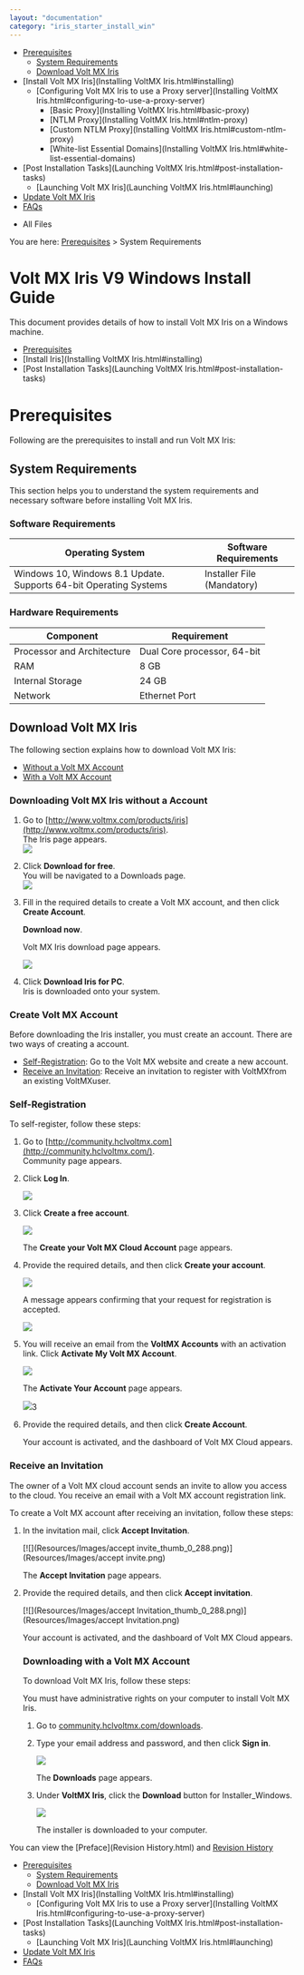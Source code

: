 ```yaml
---
layout: "documentation"
category: "iris_starter_install_win"
---
```

                                     

[](#)

*   [Prerequisites](Prerequisites.html#prerequisites)
    *   [System Requirements](Prerequisites.html#system-requirements)
    *   [Download Volt MX Iris](Prerequisites.html#download)
*   [Install Volt MX Iris](Installing VoltMX Iris.html#installing)
    *   [Configuring Volt MX Iris to use a Proxy server](Installing VoltMX Iris.html#configuring-to-use-a-proxy-server)
        *   [Basic Proxy](Installing VoltMX Iris.html#basic-proxy)
        *   [NTLM Proxy](Installing VoltMX Iris.html#ntlm-proxy)
        *   [Custom NTLM Proxy](Installing VoltMX Iris.html#custom-ntlm-proxy)
        *   [White-list Essential Domains](Installing VoltMX Iris.html#white-list-essential-domains)
*   [Post Installation Tasks](Launching VoltMX Iris.html#post-installation-tasks)
    *   [Launching Volt MX Iris](Launching VoltMX Iris.html#launching)
*   [Update Volt MX Iris](Upgrade.html)
*   [FAQs](StudioInstallation_FAQs.html#appendix-frequently-asked-questions-faqs)

[](#)

*   All Files

You are here: [Prerequisites](#prerequisites) > System Requirements

Volt MX  Iris V9 Windows Install Guide
===========================================

This document provides details of how to install Volt MX Iris on a Windows machine.

*   [Prerequisites](#prerequisites)
*   [Install Iris](Installing VoltMX Iris.html#installing)
*   [Post Installation Tasks](Launching VoltMX Iris.html#post-installation-tasks)

Prerequisites
=============

Following are the prerequisites to install and run Volt MX Iris:

System Requirements
-------------------

This section helps you to understand the system requirements and necessary software before installing Volt MX Iris.

### Software Requirements

  
| Operating System | Software Requirements |
| --- | --- |
| Windows 10, Windows 8.1 Update. Supports 64-bit Operating Systems | Installer File (Mandatory) |

### Hardware Requirements

  
| Component | Requirement |
| --- | --- |
| Processor and Architecture | Dual Core processor, 64-bit |
| RAM | 8 GB |
| Internal Storage | 24 GB |
| Network | Ethernet Port |

Download Volt MX Iris
---------------------------

The following section explains how to download Volt MX Iris:

*   [Without a Volt MX Account](#downloading-without-a-account)
*   [With a Volt MX Account](#downloading-with-a-account)

### Downloading Volt MX Iris without a Account

1.  Go to [http://www.voltmx.com/products/iris](http://www.voltmx.com/products/iris).  
    The Iris page appears.  
    [![](Resources/Images/voltmxiris_thumb_0_288.png)](Resources/Images/voltmxiris.png)
2.  Click **Download for free**.  
    You will be navigated to a Downloads page.  
    [![](Resources/Images/email_add_thumb_0_288.png)](Resources/Images/email_add.png)
3.  Fill in the required details to create a Volt MX account, and then click **Create Account**.
    
    **Download now**.
    
    Volt MX Iris download page appears.
    
    [![](Resources/Images/download_links_thumb_0_288.png)](Resources/Images/download_links.png)
    
4.  Click **Download Iris for PC**.  
    Iris is downloaded onto your system.

### Create Volt MX Account

Before downloading the Iris installer, you must create an account. There are two ways of creating a account.

*   [Self-Registration](#self-registration): Go to the Volt MX website and create a new account.
*   [Receive an Invitation](#receive-an-invitation): Receive an invitation to register with VoltMXfrom an existing VoltMXuser.

### Self-Registration

To self-register, follow these steps:

1.  Go to [http://community.hclvoltmx.com](http://community.hclvoltmx.com/).  
    Community page appears.
2.  Click **Log In**.
    
    [![](Resources/Images/clck_login_thumb_0_96.png)](Resources/Images/clck_login.png)
    
3.  Click **Create a free account**.
    
    [![](Resources/Images/login_thumb_0_288.png)](Resources/Images/login.png)
    
    The **Create your Volt MX Cloud Account** page appears.
    
4.  Provide the required details, and then click **Create your account**.
    
    [![](Resources/Images/create_new_thumb_0_288.png)](Resources/Images/create_new.png)
    
    A message appears confirming that your request for registration is accepted.
    
    [![](Resources/Images/success_thumb_0_288.png)](Resources/Images/success.png)
    
5.  You will receive an email from the **VoltMX Accounts** with an activation link. Click **Activate My Volt MX Account**.
    
    [![](Resources/Images/activation_mail_thumb_0_288.png)](Resources/Images/activation_mail.png)
    
    The **Activate Your Account** page appears.
    
    [![](Resources/Images/account_details_thumb_0_288.png)](Resources/Images/account_details.png)3
    
6.  Provide the required details, and then click **Create Account**.
    
    Your account is activated, and the dashboard of Volt MX Cloud appears.
    

### Receive an Invitation

The owner of a Volt MX cloud account sends an invite to allow you access to the cloud. You receive an email with a Volt MX account registration link.

To create a Volt MX account after receiving an invitation, follow these steps:

1.  In the invitation mail, click **Accept Invitation**.
    
    [![](Resources/Images/accept invite_thumb_0_288.png)](Resources/Images/accept invite.png)
    
    The **Accept Invitation** page appears.
    
2.  Provide the required details, and then click **Accept invitation**.
    
    [![](Resources/Images/accept Invitation_thumb_0_288.png)](Resources/Images/accept Invitation.png)
    
    Your account is activated, and the dashboard of Volt MX Cloud appears.
    
    ### Downloading with a Volt MX Account
    
    To download Volt MX Iris, follow these steps:
    
    You must have administrative rights on your computer to install Volt MX Iris.
    
    1.  Go to [community.hclvoltmx.com/downloads](http://community.hclvoltmx.com/downloads).
    2.  Type your email address and password, and then click **Sign in**.
        
        [![](Resources/Images/login_thumb_0_288.png)](Resources/Images/login.png)
        
        The **Downloads** page appears.
        
    3.  Under **VoltMX Iris**, click the **Download** button for Installer\_Windows.
        
        [![](Resources/Images/download_site_thumb_0_288.png)](Resources/Images/download_site.png)
        
        The installer is downloaded to your computer.

You can view the [Preface](Revision History.html) and [Revision History](homepage.html)

*   [Prerequisites](#prerequisites)
    *   [System Requirements](#system-requirements)
    *   [Download Volt MX Iris](#download)
*   [Install Volt MX Iris](Installing VoltMX Iris.html#installing)
    *   [Configuring Volt MX Iris to use a Proxy server](Installing VoltMX Iris.html#configuring-to-use-a-proxy-server)
*   [Post Installation Tasks](Launching VoltMX Iris.html#post-installation-tasks)
    *   [Launching Volt MX Iris](Launching VoltMX Iris.html#launching)
*   [Update Volt MX Iris](Upgrade.html)
*   [FAQs](StudioInstallation_FAQs.html#appendix-frequently-asked-questions-faqs)
